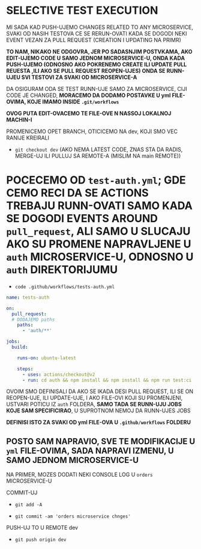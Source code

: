 # SELECTIVE TEST EXECUTION

MI SADA KAD PUSH-UJEMO CHANGES RELATED TO ANY MICROSERVICE, SVAKI OD NASIH TESTOVA CE SE RERUN-OVATI KADA SE DOGODI NEKI EVENT VEZAN ZA PULL REQUEST (CREATION I UPDATING NA PRIMR)

**TO NAM, NIKAKO NE ODGOVRA, JER PO SADASNJIM POSTVKAMA, AKO EDIT-UJEMO CODE U SAMO JEDNOM MICROSERVICE-U, ONDA KADA PUSH-UJEMO (ODNOSNO AKO POKRENEMO CREATE ILI UPDATE PULL REUESTA ,ILI AKO SE PULL REQUEST REOPEN-UJES) ONDA SE RUNN-UJEU SVI TESTOVI ZA SVAKI OD MICROSERVICE-A**

DA OSIGURAM ODA SE TEST RUNN-UJE SAMO ZA MICROSERVICE, CIJI CODE JE CHANGED, **MORACEMO DA DODAMO POSTAVKE U yml FILE-OVIMA, KOJE IMAMO INSIDE `.git/workflows`**

**OVOG PUTA EDIT-OVACEMO TE FILE-OVE N NASSOJ LOKALNOJ MACHIN-I**

PROMENICEMO OPET BRANCH, OTICICEMO NA dev, KOJI SMO VEC RANIJE KREIRALI

- `git checkout dev` (AKO NEMA LATEST CODE, ZNAS STA DA RADIS, MERGE-UJ ILI PULLUJ SA REMOTE-A (MISLIM NA main REMOTE))

# POCECEMO OD `test-auth.yml`; GDE CEMO RECI DA SE ACTIONS TREBAJU RUNN-OVATI SAMO KADA SE DOGODI EVENTS AROUND `pull_request`, ALI SAMO U SLUCAJU AKO SU PROMENE NAPRAVLJENE U `auth` MICROSERVICE-U, ODNOSNO U `auth`  DIREKTORIJUMU

- `code .github/workflows/tests-auth.yml`

```yml
name: tests-auth

on:
  pull_request:
  # DODAJEMO paths
    paths:
      - 'auth/**'

jobs:
  build:

    runs-on: ubuntu-latest

    steps:
      - uses: actions/checkout@v2
      - run: cd auth && npm install && npm install && npm run test:ci

```

OVOIM SMO DEFINISALI DA AKO SE IKADA DESI PULL REQUEST, ILI SE ON REOPEN-UJE, ILI UPDATE-UJE, I AKO FILE-OVI KOJI SU PROMENJENI, USTVARI POTICU IZ `auth` FOLDERA, **SAMO TADA SE RUNN-UJU JOBS KOJE SAM SPECIFICIRAO**, U SUPROTNOM NEMOJ DA RUNN-UJES JOBS

**DEFINISI ISTO ZA SVAKI OD yml FILE-OVA U `.github/workflows` FOLDERU**

## POSTO SAM NAPRAVIO, SVE TE MODIFIKACIJE U `yml` FILE-OVIMA, SADA NAPRAVI IZMENU, U SAMO JEDNOM MICROSERVICE-U

NA PRIMER, MOZES DODATI NEKI CONSOLE LOG U `orders` MICROSERVICE-U

COMMIT-UJ

- `git add -A`

- `git commit -am 'orders microservice chnges'`

PUSH-UJ TO U REMOTE dev

- `git push origin dev`


